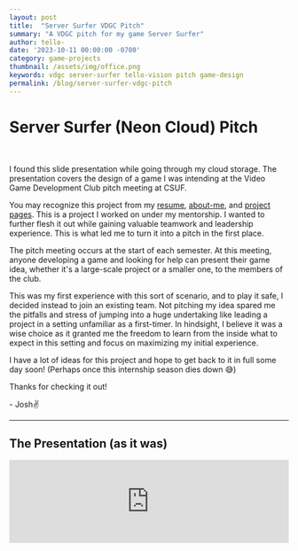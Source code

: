 ```yaml
---
layout: post
title:  "Server Surfer VDGC Pitch"
summary: "A VDGC pitch for my game Server Surfer"
author: tello-
date: '2023-10-11 00:00:00 -0700'
category: game-projects
thumbnail: /assets/img/office.png
keywords: vdgc server-surfer tello-vision pitch game-design
permalink: /blog/server-surfer-vdgc-pitch
---
```


<div class="col-lg-10">
<h1>Server Surfer (Neon Cloud) Pitch</h1>
<br>
<p>I found this slide presentation while going through my cloud storage. The presentation covers the design of a game I was intending at the Video Game Development Club pitch meeting at CSUF.</p>

<p>You may recognize this project from my <a href="https://telloviz.netlify.app/cv/">resume</a>, <a href="https://telloviz.netlify.app/about/">about-me</a>, and <a href="https://telloviz.netlify.app/projects/neoncloud">project pages</a>. This is a project I worked on under my mentorship. I wanted to further flesh it out while gaining valuable teamwork and leadership experience. This is what led me to turn it into a pitch in the first place.</p>


<p>The pitch meeting occurs at the start of each semester. At this meeting, anyone developing a game and looking for help can present their game idea, whether it's a large-scale project or a smaller one, to the members of the club.</p>

<p>This was my first experience with this sort of scenario, and to play it safe, I decided instead to join an existing team. Not pitching my idea spared me the pitfalls and stress of jumping into a huge undertaking like leading a project in a setting unfamiliar as a first-timer. In hindsight, I believe it was a wise choice as it granted me the freedom to learn from the inside what to expect in this setting and focus on maximizing my initial experience.</p>

<p>I have a lot of ideas for this project and hope to get back to it in full some day soon! (Perhaps once this internship season dies down 😅)</p>

<p>Thanks for checking it out!</p>
<p>- Josh✌️</p>

<hr>
<h2>The Presentation (as it was)</h2>
<div class="center">
    <iframe src="https://docs.google.com/presentation/d/e/2PACX-1vSBFoFgTCVWYuM4zM68ew7zAUvfz7xnfDbBODrAsLr2PBzTpWgwBChZwM43WPm4FtQkr6OqciHLWjhG/embed?start=false&loop=true&delayms=10000" class="iframe-border" frameborder="0" width="100%" height="auto" allowfullscreen="true" mozallowfullscreen="true" webkitallowfullscreen="true"></iframe>
</div>
</div>
